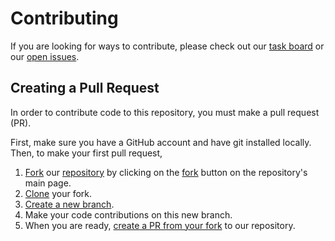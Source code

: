 # Contributing

If you are looking for ways to contribute, please check out our [task board](https://github.com/orgs/OpenBioML/projects/8) or our [open issues](https://github.com/OpenBioML/protein-lm-scaling/issues).

## Creating a Pull Request

In order to contribute code to this repository, you must make a pull request (PR).

First, make sure you have a GitHub account and have git installed locally. Then, to make your first pull request,

1. [Fork](https://docs.github.com/en/get-started/quickstart/fork-a-repo) our [repository](https://github.com/OpenBioML/protein-lm-scaling) by clicking on the [fork](https://github.com/OpenBioML/protein-lm-scaling/fork) button on the repository's main page. 
2. [Clone](https://docs.github.com/en/repositories/creating-and-managing-repositories/cloning-a-repository) your fork.
3. [Create a new branch](https://git-scm.com/book/en/v2/Git-Branching-Basic-Branching-and-Merging).
4. Make your code contributions on this new branch.
5. When you are ready, [create a PR from your fork](https://docs.github.com/en/pull-requests/collaborating-with-pull-requests/proposing-changes-to-your-work-with-pull-requests/creating-a-pull-request-from-a-fork) to our repository.
